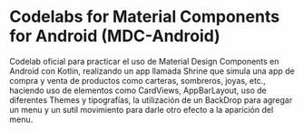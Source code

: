 # Codelabs for Material Components for Android (MDC-Android)

Codelab oficial para practicar el uso de Material Design Components en Android con Kotlin, 
realizando un app llamada Shrine que simula una app de compra y venta de productos como carteras, 
sombreros, joyas, etc., haciendo uso de elementos como CardViews, AppBarLayout, 
uso de diferentes Themes y tipografías, la utilización de un BackDrop para agregar un menu y
un sutil movimiento para darle otro efecto a la aparición del menu.
